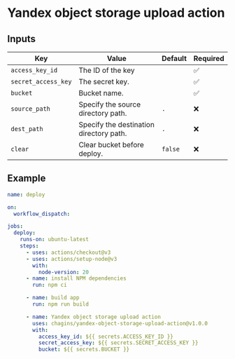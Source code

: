 # Yandex object storage upload action

## Inputs

| Key                 | Value                                                                                                                                                                                                        | Default                  | Required |
| ------------------- | ------------------------------------------------------------------------------------------------------------------------------------------------------------------------------------------------------------ | ------------------------ | -------- |
| `access_key_id`     | The ID of the key                                                                  |                          | ✅       |
| `secret_access_key` | The secret key.                                                                     |                          | ✅       |
| `bucket`            | Bucket name.                                                                                                                                                                                                 |                          | ✅       |
| `source_path` | Specify the source directory path. | `.` | ❌       |
| `dest_path` | Specify the destination directory path. | `.` | ❌       |
| `clear`             | Clear bucket before deploy.     | `false` | ❌       |


## Example

```yaml
name: deploy

on:
  workflow_dispatch:

jobs:
  deploy:
    runs-on: ubuntu-latest
    steps:
      - uses: actions/checkout@v3
      - uses: actions/setup-node@v3
        with:
          node-version: 20
      - name: install NPM dependencies
        run: npm ci

      - name: build app
        run: npm run build

      - name: Yandex object storage upload action
        uses: chagins/yandex-object-storage-upload-action@v1.0.0
        with:
          access_key_id: ${{ secrets.ACCESS_KEY_ID }}
          secret_access_key: ${{ secrets.SECRET_ACCESS_KEY }}
          bucket: ${{ secrets.BUCKET }}
```